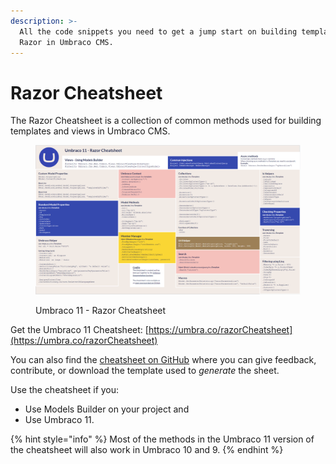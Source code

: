```yaml
---
description: >-
  All the code snippets you need to get a jump start on building templates with
  Razor in Umbraco CMS.
---
```


# Razor Cheatsheet

The Razor Cheatsheet is a collection of common methods used for building templates and views in Umbraco CMS.&#x20;

<figure><img src="../../../../.gitbook/assets/razorcheatsheet.png" alt=""><figcaption><p>Umbraco 11 - Razor Cheatsheet</p></figcaption></figure>

Get the Umbraco 11 Cheatsheet: [https://umbra.co/razorCheatsheet](https://umbra.co/razorCheatsheet)

You can also find the [cheatsheet on GitHub](https://github.com/umbraco/UmbracoDocs/tree/RazorCheatSheet) where you can give feedback, contribute, or download the template used to _generate_ the sheet.

Use the cheatsheet if you:

* Use Models Builder on your project and
* Use Umbraco 11.

{% hint style="info" %}
Most of the methods in the Umbraco 11 version of the cheatsheet will also work in Umbraco 10 and 9.
{% endhint %}
